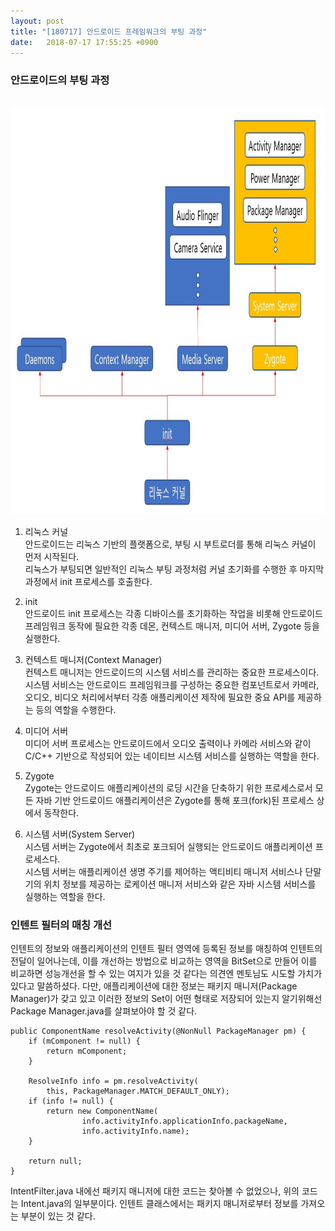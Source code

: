 ```yaml
---
layout: post
title: "[180717] 안드로이드 프레임워크의 부팅 과정"
date:   2018-07-17 17:55:25 +0900
---
```


<h3>안드로이드의 부팅 과정</h3>

<br>
<img src="/assets/images/booting.JPG" width="950" height="650">
<br>

1. 리눅스 커널<br>
안드로이드는 리눅스 기반의 플랫폼으로, 부팅 시 부트로더를 통해 리눅스 커널이 먼저 시작된다.<br>
리눅스가 부팅되면 일반적인 리눅스 부팅 과정처럼 커널 초기화를 수행한 후 마지막 과정에서 init 프로세스를 호출한다.<br>

2. init<br>
안드로이드 init 프로세스는 각종 디바이스를 초기화하는 작업을 비롯해 안드로이드 프레임워크 동작에 필요한 각종 데몬, 컨텍스트 매니저, 미디어 서버, Zygote 등을 실행한다.<br>

3. 컨텍스트 매니저(Context Manager)<br>
컨텍스트 매니저는 안드로이드의 시스템 서비스를 관리하는 중요한 프로세스이다.<br>
시스템 서비스는 안드로이드 프레임워크를 구성하는 중요한 컴포넌트로서 카메라, 오디오, 비디오 처리에서부터 각종 애플리케이션 제작에 필요한 중요 API를 제공하는 등의 역할을 수행한다.<br>

4. 미디어 서버<br>
미디어 서버 프로세스는 안드로이드에서 오디오 출력이나 카메라 서비스와 같이 C/C++ 기반으로 작성되어 있는 네이티브 시스템 서비스를 실행하는 역할을 한다.<br>

5. Zygote<br>
Zygote는 안드로이드 애플리케이션의 로딩 시간을 단축하기 위한 프로세스로서 모든 자바 기반 안드로이드 애플리케이션은 Zygote를 통해 포크(fork)된 프로세스 상에서 동작한다.<br>

6. 시스템 서버(System Server)<br>
시스템 서버는 Zygote에서 최초로 포크되어 실행되는 안드로이드 애플리케이션 프로세스다.<br>
시스템 서버는 애플리케이션 생명 주기를 제어하는 액티비티 매니저 서비스나 단말기의 위치 정보를 제공하는 로케이션 매니저 서비스와 같은 자바 시스템 서비스를 실행하는 역할을 한다.<br>

<h3>인텐트 필터의 매칭 개선</h3>
인텐트의 정보와 애플리케이션의 인텐트 필터 영역에 등록된 정보를 매칭하여 인텐트의 전달이 일어나는데, 이를 개선하는 방법으로 비교하는 영역을 BitSet으로 만들어 이를 비교하면 성능개선을 할 수 있는 여지가 있을 것 같다는 의견엔 멘토님도 시도할 가치가 있다고 말씀하셨다. 다만, 애플리케이션에 대한 정보는 패키지 매니저(Package Manager)가 갖고 있고 이러한 정보의 Set이 어떤 형태로 저장되어 있는지 알기위해선 Package Manager.java를 살펴보아야 할 것 같다.<br>

~~~
public ComponentName resolveActivity(@NonNull PackageManager pm) {
    if (mComponent != null) {
        return mComponent;
    }

    ResolveInfo info = pm.resolveActivity(
        this, PackageManager.MATCH_DEFAULT_ONLY);
    if (info != null) {
        return new ComponentName(
                info.activityInfo.applicationInfo.packageName,
                info.activityInfo.name);
    }

    return null;
}
~~~
IntentFilter.java 내에선 패키지 매니저에 대한 코드는 찾아볼 수 없었으나, 위의 코드는 Intent.java의 일부분이다. 인텐트 클래스에서는 패키지 매니저로부터 정보를 가져오는 부분이 있는 것 같다.<br>
